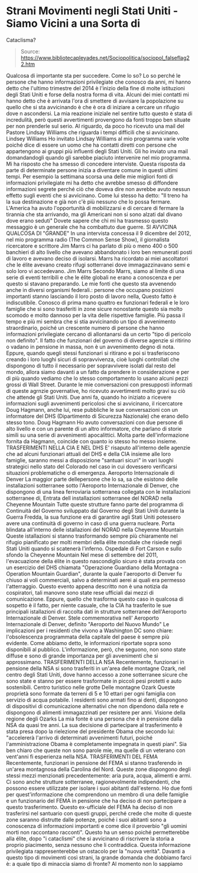 # Strani Movimenti negli Stati Uniti - Siamo Vicini a una Sorta di 
Cataclisma?

> Source: https://www.bibliotecapleyades.net/Sociopolitica/sociopol_falseflag22.htm

Qualcosa di importante sta per succedere.
Come lo so?
Lo so perché le persone che hanno informazioni privilegiate che
conosco da anni, mi hanno detto che l'ultimo trimestre del 2014 è
l'inizio della fine di molte istituzioni degli Stati Uniti e forse
della nostra forma di vita.
Alcuni dei miei contatti mi hanno detto che è arrivata l'ora di
smettere di avvisare la popolazione su quello che si sta avvicinando
è che è ora di iniziare a cercare un rifugio dove n ascondersi.
La mia reazione iniziale nel sentire tutto questo è stata di
incredulità, però questi avvertimenti provengono da fonti troppo ben
situate per non prenderle sul serio.
Al riguardo, da poco ho ricevuto una mail del Pastore
Lindsay
Williams che riguarda i tempi difficili che si avvicinano.
Lindsey Williams
Ho invitato Lindsay Williams al mio programma varie volte poiché
dice di essere un uomo che ha contatti diretti con persone che
appartengono ai gruppi più influenti degli Stati Uniti.
Gli ho inviato una mail domandandogli quando gli sarebbe piaciuto
intervenire nel mio programma. Mi ha risposto che ha smesso di
concedere interviste.
Questa risposta da parte di determinate persone inizia a diventare
comune in questi ultimi tempi.
Per esempio la settimana scorsa una delle mie migliori fonti di
informazioni privilegiate mi ha detto che avrebbe smesso di
diffondere informazioni segrete perché ciò che doveva dire non
avrebbe avuto nessun effetto sugli eventi che si avvicinano.
Come lui stesso ha detto:
"Il treno ha la sua destinazione e già non c'è più nessuno che lo
possa fermare. L'America ha avuto l'opportunità di mobilizzarsi e di
cercare di fermare la tirannia che sta arrivando, ma gli Americani
non si sono alzati dal divano dove erano seduti"
Dovete sapere che chi mi ha trasmesso questo messaggio è un generale
che ha combattuto due guerre.
SI AVVICINA QUALCOSA DI "GRANDE"
In una intervista concessa il 9 dicembre del 2012, nel mio programma
radio (The Common Sense Show), il giornalista ricercatore e
scrittore Jim Marrs ci ha parlato di più o meno 400 o 500
banchieri di alto livello che avevano abbandonato i loro ben
remunerati posti di lavoro e
avevano deciso di isolarsi.
Marrs ha ricordato ai miei ascoltatori che le élite avevano creato
rifugi sotterranei dove immagazzinavano semi e solo loro vi
accedevano.
Jim Marrs
Secondo Marrs, siamo al limite di una serie di eventi terribili e
che le élite globali ne erano a conoscenza e per questo si stavano
preparando.
Le mie fonti che questo sta avvenendo anche in diversi organismi
federali.: persone che occupano posizioni importanti stanno
lasciando il loro posto di lavoro nella,
Questo fatto è indiscutibile.
Conosco di prima mano quattro ex funzionari federali e le loro
famiglie che si sono trasferiti in zone sicure nonostante questo sia
molto scomodo e molto dannoso per la vita delle rispettive famiglie.
Più passa il tempo e più mi sembra che si stia avvicinando un tipo
di avvenimento straordinario, poiché un crescente numero di persone
che hanno informazioni privilegiate cercano di allontanarsi da un
certo "tipo di pericolo non definito".
Il fatto che funzionari del governo di diverse agenzie si ritirino o
vadano in pensione in massa, non è un avvenimento degno di nota.
Eppure, quando quegli stessi funzionari si ritirano e poi si
trasferiscono creando i loro luoghi sicuri di sopravvivenza, cioè
luoghi controllati che dispongono di tutto il necessario per
sopravvivere isolati dal resto del mondo, allora siamo davanti a un
fatto da prendere in considerazione e per di più quando vediamo che
lo stesso comportamento lo usano alcuni pezzi grossi di Wall Street.
Durante le mie conversazioni con presupposti informati di queste
agrnzie governative, ho ricevuto avvertimenti molto gravi su ciò che
attende gli Stati Uniti.
Due anni fa, quando ho iniziato a ricevere informazioni sugli
avvenimenti pericolosi che si avvicinano, il ricercatore Doug
Hagmann, anche lui, rese pubbliche le sue conversazioni con un
informatore del DHS (Dipartimento di Sicurezza Nazionale) che erano
dello stesso tono.
Doug Hagmann
Ho avuto conversazioni con due persone di alto livello e con un
parente di un altro informatore, che parlano di storie simili su una
serie di avvenimenti apocalittici.
Molta parte dell'informazione fornita da Hagmann, coincide con
quanto io stesso ho messo insieme.
TRASFERIMENTI NELLA CIA E NEL DHS
E' risaputo all'interno delle agenzie che ad alcuni funzionari
attuali del DHS e della CIA insieme alle loro famiglie, saranno
messi a disposizione "santuari sicuri" in vari luoghi strategici
nello stato del Colorado nel caso in cui dovessero verificarsi
situazioni problematiche o di emergenza.
Aeroporto Internazionale di Denver
La maggior parte dellepersone che lo sa, sa che esistono delle
installazioni sotterranee sotto
l'Aeroporto Internazionale di Denver,
che dispongono di una linea ferroviaria sotterranea collegata con le
installazioni sotterranee
di,
Entrata dell installazioni sotterranee del NORAD
nella Cheyenne Mountain
Tutte queste strutture fanno parte del programma di
Continuità del Governo
sviluppato dal Governo degli Stati Uniti durante la Guerra Fredda,
la sua funzione era di garantire agli Stati Uniti potessero avere
una continuità di governo in caso di una guerra nucleare.
Porta blindata all'interno delle istallazioni del NORAD
nella Cheyenne Mountain
Queste istallazioni si stanno trasformando sempre più chiaramente
nel rifugio pianificato per molti membri della élite mondiale che
risiede negli Stati Uniti quando si scatenerà l'inferno.
Ospedale di Fort Carson e sullo sfondo la Cheyenne Mountain
Nel mese di settembre del 2011, l'evacuazione della
élite
in questo nascondiglio sicuro è stata provata con un esercizio del
DHS chiamata "Operazione Guardiano della Montagna -
Operation Mountain Guardian",
durante la quale l'aeroporto di Denver fu chiuso ai voli
commerciali, salvo a determinati aerei ai quali era permesso
l'atterraggio.
Questo evento appena descritto non è una notizia da cospiratori,
tali manovre sono state rese ufficiali dai mezzi di comunicazione.
Eppure, quello che trasforma questo caso in qualcosa di sospetto
è il fatto, per niente casuale, che la CIA ha trasferito le sue
principali istallazioni di raccolta dati in strutture
sotterranee dell'Aeroporto
Internazionale di Denver.
Stele commemorativa nell' Aeroporto Internazionale di Denver,
definito "Aeroporto del Nuovo Mundo"
Le implicazioni per i residenti che vivono a
Washington DC
sono chiare: l'obsolescenza programmata della capitale del paese è
sempre più evidente.
Come abbiamo detto, le informazioni riportate sopra sono disponibili
al pubblico.
L'informazione, però, che seguono, non sono state diffuse e sono di
grande importanza per gli avvenimenti che si approssimano.
TRASFERIMENTI DELLA NSA
Recentemente, funzionari in pensione
della
NSA
si sono trasferiti in un'area delle
montagne Ozark,
nel centro degli Stati Uniti, dove hanno accesso a zone sotterranee
sicure che sono state e stanno per essere trasformate in piccoli
pesi protetti e auto sostenibili.
Centro turistico nelle grotte
Delle montagne Ozark
Queste proprietà sono formate da terreni di 5 e 10 ettari per ogni
famiglia con servizio di acqua potabile.
I residenti sono armati fino ai denti, dispongono di dispositivi di
comunicazione alternativi che non dipendono dalla rete e dispongono
di alimenti immagazzinati per resistere per anni.
Visione della regione degli Ozarks
La mia fonte è una persona che è in pensione dalla NSA da quasi tre
anni.
La sua decisione di partecipare al trasferimento è stata presa dopo
la rielezione del presidente
Obama
che secondo lui:
"accelererà l'arrivo di determinati avvenimenti futuri, poiché
l'amministrazione Obama è completamente impegnata in questi piani".
Sia ben chiaro che queste non sono parole mie, ma quelle di un
veterano con vent'anni fi esperienza nella NSA.
TRASFERIMENTI DEL FEMA
Recentemente, funzionari in pensione del
FEMA
si stanno trasferendo in un'area montagnosa della Carolina del Nord.
Queste zone dispongono degli stessi mezzi menzionati
precedentemente: aria pura, acqua, alimenti e armi. Ci sono anche
strutture sotterranee, ragionevolmente indipendenti, che possono
essere utilizzate per isolare i suoi abitanti dall'esterno.
Ho due fonti per quest'informazione che comprendono un membro di una
delle famiglie e un funzionario del FEMA in pensione che ha deciso
di non partecipare a questo trasferimento.
Questo ex-ufficiale del FEMA ha deciso di non trasferirsi nel
santuario con questi gruppi, perché crede che molte di queste zone
saranno distrutte dalle potenze, poiché i suoi abitanti sono a
conoscenza di informazioni importanti e come dice il proverbio "gli
uomini morti non raccontano racconti".
Questo ha un senso poiché permetterebbe alla
élite,
dopo "i cataclismi" che si avvicinano di riscrivere la storia a
proprio piacimento, senza nessuno che li contraddica.
Questa informazione privilegiata rappresenterebbe un ostacolo per la
"nuova verità".
Davanti a questo tipo di movimenti così strani, la grande domanda
che dobbiamo farci è:
a quale tipo di minaccia siamo di fronte?
Al momento non lo sappiamo
